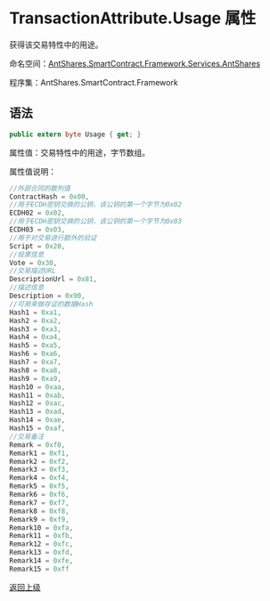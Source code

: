# TransactionAttribute.Usage 属性

获得该交易特性中的用途。

命名空间：[AntShares.SmartContract.Framework.Services.AntShares](../../AntShares.md)

程序集：AntShares.SmartContract.Framework

## 语法

```c#
public extern byte Usage { get; }
```

属性值：交易特性中的用途，字节数组。

属性值说明：

```c#
//外部合同的散列值
ContractHash = 0x00,
//用于ECDH密钥交换的公钥，该公钥的第一个字节为0x02
ECDH02 = 0x02,
//用于ECDH密钥交换的公钥，该公钥的第一个字节为0x03
ECDH03 = 0x03,
//用于对交易进行额外的验证
Script = 0x20,
//投票信息
Vote = 0x30,
//交易描述URL
DescriptionUrl = 0x81,
//描述信息
Description = 0x90,
//可用来做存证的数据Hash
Hash1 = 0xa1,
Hash2 = 0xa2,
Hash3 = 0xa3,
Hash4 = 0xa4,
Hash5 = 0xa5,
Hash6 = 0xa6,
Hash7 = 0xa7,
Hash8 = 0xa8,
Hash9 = 0xa9,
Hash10 = 0xaa,
Hash11 = 0xab,
Hash12 = 0xac,
Hash13 = 0xad,
Hash14 = 0xae,
Hash15 = 0xaf,
//交易备注
Remark = 0xf0,
Remark1 = 0xf1,
Remark2 = 0xf2,
Remark3 = 0xf3,
Remark4 = 0xf4,
Remark5 = 0xf5,
Remark6 = 0xf6,
Remark7 = 0xf7,
Remark8 = 0xf8,
Remark9 = 0xf9,
Remark10 = 0xfa,
Remark11 = 0xfb,
Remark12 = 0xfc,
Remark13 = 0xfd,
Remark14 = 0xfe,
Remark15 = 0xff
```



[返回上级](../TransactionAttribute.md)